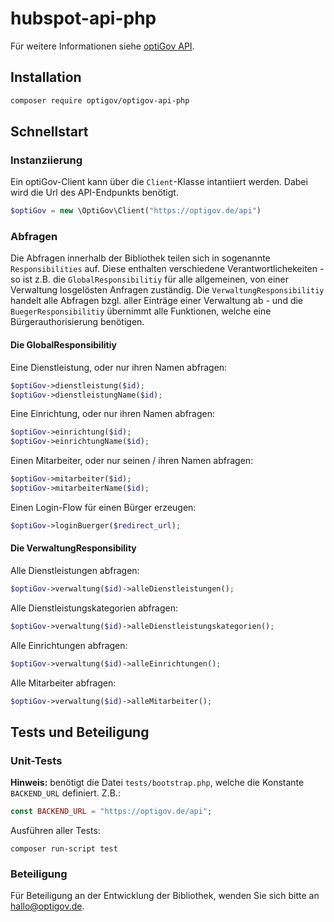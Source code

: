 # hubspot-api-php
Für weitere Informationen siehe [optiGov API](https://entwickler.optigov.de).

## Installation

```bash
composer require optigov/optigov-api-php
```

## Schnellstart

### Instanziierung

Ein optiGov-Client kann über die `Client`-Klasse intantiiert werden. Dabei wird die Url des API-Endpunkts benötigt.

```php
$optiGov = new \OptiGov\Client("https://optigov.de/api")
```

### Abfragen

Die Abfragen innerhalb der Bibliothek teilen sich in sogenannte `Responsibilities` auf. 
Diese enthalten verschiedene Verantwortlichekeiten - so ist z.B. die `GlobalResponsibilitiy` für alle allgemeinen, von einer Verwaltung losgelösten Anfragen zuständig. 
Die `VerwaltungResponsibilitiy` handelt alle Abfragen bzgl. aller Einträge einer Verwaltung ab - und die `BuegerResponsibilitiy` übernimmt alle Funktionen, welche eine Bürgerauthorisierung benötigen.  

#### Die GlobalResponsibilitiy

Eine Dienstleistung, oder nur ihren Namen abfragen:
```php
$optiGov->dienstleistung($id);
$optiGov->dienstleistungName($id);
```

Eine Einrichtung, oder nur ihren Namen abfragen:
```php
$optiGov->einrichtung($id);
$optiGov->einrichtungName($id);
```

Einen Mitarbeiter, oder nur seinen / ihren Namen abfragen:
```php
$optiGov->mitarbeiter($id);
$optiGov->mitarbeiterName($id);
```

Einen Login-Flow für einen Bürger erzeugen:
```php
$optiGov->loginBuerger($redirect_url);
```

#### Die VerwaltungResponsibility

Alle Dienstleistungen abfragen:
```php
$optiGov->verwaltung($id)->alleDienstleistungen();
```

Alle Dienstleistungskategorien abfragen:
```php
$optiGov->verwaltung($id)->alleDienstleistungskategorien();
```

Alle Einrichtungen abfragen:
```php
$optiGov->verwaltung($id)->alleEinrichtungen();
```

Alle Mitarbeiter abfragen:
```php
$optiGov->verwaltung($id)->alleMitarbeiter();
```


## Tests und Beteiligung

### Unit-Tests

**Hinweis:** benötigt die Datei `tests/bootstrap.php`, welche die Konstante `BACKEND_URL` definiert. Z.B.:
```php
const BACKEND_URL = "https://optigov.de/api";
```

Ausführen aller Tests:
```
composer run-script test
```

### Beteiligung

Für Beteiligung an der Entwicklung der Bibliothek, wenden Sie sich bitte an [hallo@optigov.de](mailto:hallo@optigov.de).
